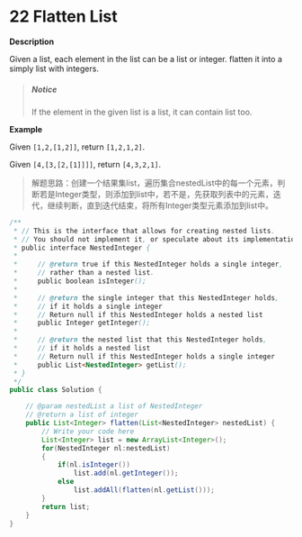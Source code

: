 # 22 Flatten List 

**Description**

Given a list, each element in the list can be a list or integer. flatten it into a simply list with integers.

> #####  Notice
>
> If the element in the given list is a list, it can contain list too.

**Example**

Given `[1,2,[1,2]]`, return `[1,2,1,2]`.

Given `[4,[3,[2,[1]]]]`, return `[4,3,2,1]`.

> 解题思路：创建一个结果集list，遍历集合nestedList中的每一个元素，判断若是Integer类型，则添加到list中，若不是，先获取列表中的元素，迭代，继续判断，直到迭代结束，将所有Integer类型元素添加到list中。

```java
/**
 * // This is the interface that allows for creating nested lists.
 * // You should not implement it, or speculate about its implementation
 * public interface NestedInteger {
 *
 *     // @return true if this NestedInteger holds a single integer,
 *     // rather than a nested list.
 *     public boolean isInteger();
 *
 *     // @return the single integer that this NestedInteger holds,
 *     // if it holds a single integer
 *     // Return null if this NestedInteger holds a nested list
 *     public Integer getInteger();
 *
 *     // @return the nested list that this NestedInteger holds,
 *     // if it holds a nested list
 *     // Return null if this NestedInteger holds a single integer
 *     public List<NestedInteger> getList();
 * }
 */
public class Solution {

    // @param nestedList a list of NestedInteger
    // @return a list of integer
    public List<Integer> flatten(List<NestedInteger> nestedList) {
        // Write your code here
        List<Integer> list = new ArrayList<Integer>();
        for(NestedInteger nl:nestedList)
        {
            if(nl.isInteger())
                list.add(nl.getInteger());
            else
                list.addAll(flatten(nl.getList()));                
        }
        return list;
    }
}
```

